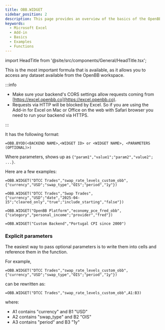 ```yaml
---
title: OBB.WIDGET
sidebar_position: 2
description: This page provides an overview of the basics of the OpenBB add-in for Microsoft Excel. It covers the basic usage of the add-in and the available functions.
keywords:
  - Microsoft Excel
  - Add-in
  - Basics
  - Examples
  - Functions
---
```


import HeadTitle from '@site/src/components/General/HeadTitle.tsx';

<HeadTitle title="OBB.WIDGET | OpenBB Add-in for Excel Docs" />

This is the most important formula that is available, as it allows you to access any dataset available from the OpenBB workspace.

:::info

- Make sure your backend's CORS settings allow requests coming from [https://excel.openbb.co](https://excel.openbb.co).
- Requests via HTTP will be blocked by Excel. So if you are using the Add-in for Excel on Mac or Office on the web with Safari browser you need to run your backend via HTTPS.

:::

It has the following format:

```excel
=OBB.BYOD(<BACKEND NAME>,<WIDGET ID> or <WIDGET NAME>, <PARAMETERS (OPTIONAL)>)
```

Where parameters, shows up as `{"param1","value1";"param2","value2"; ...}`.

Here are a few examples:

```excel
=OBB.WIDGET("DTCC Trades","swap_rate_levels_custom_obb",{"currency","USD";"swap_type","OIS";"period","1y"})
```

```excel
=OBB.WIDGET("DTCC Trades","Swap Trades",{"currency","USD";"date","2025-04-15";"cleared_only","true";"include_starting","false"})
```

```excel
=OBB.WIDGET("OpenBB Platform","economy_pce_fred_obb",{"category","personal_income";"provider","fred"})
```

```excel
=OBB.WIDGET("Custom Backend","Portugal CPI since 2000")
```

### Explicit parameters

The easiest way to pass optional parameters is to write them into cells and reference them in the function.

For example,

```excel
=OBB.WIDGET("DTCC Trades","swap_rate_levels_custom_obb",{"currency","USD";"swap_type","OIS";"period","1y"})
```

can be rewritten as:

```excel
=OBB.WIDGET("DTCC Trades","swap_rate_levels_custom_obb",A1:B3)
```

where:

- A1 contains "currency" and B1 "USD"
- A2 contains "swap_type" and B2 "OIS"
- A3 contains "period" and B3 "1y"

